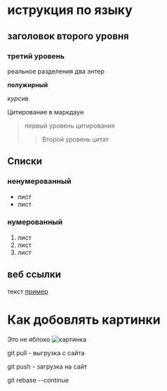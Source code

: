 # иструкция по языку

## заголовок второго уровня

### третий уровень

реальное разделения два энтер
 

 **полужирный**
 
 *курсив*

Цитирование в маркдаун

> первый уровень цитирования 
>> Второй уровень цитат


## Списки
### ненумерованный 
* лист 
* лист

### нумерованный 
1. лист
2. лист 
3. лист 

## веб ссылки 

текст [пример](http.ere.com "всплывающая подсказка")


# Как добовлять картинки
Это не яблоко
![картинка](new.png)

 git pull - выгрузка с сайта

 git push - загрузка на сайт

 git rebase --continue  